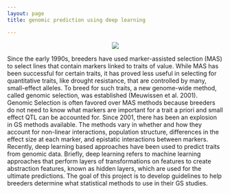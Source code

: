 ```yaml
---
layout: page
title: genomic prediction using deep learning

---
```


<p align="center">
  <img src="/research/GP_flowchart.png" alg='GP_flowchart' />
</p>


Since the early 1990s, breeders have used marker-assisted selection (MAS) to select lines that contain markers linked to traits of value. While MAS has been successful for certain traits, it has proved less useful in selecting for quantitative traits, like drought resistance, that are controlled by many, small-effect alleles. To breed for such traits, a new genome-wide method, called genomic selection, was established (Meuwissen et al. 2001). Genomic Selection is often favored over MAS methods because breeders do not need to know what markers are important for a trait a priori and small effect QTL can be accounted for. Since 2001, there has been an explosion in GS methods available. The methods vary in whether and how they account for non-linear interactions, population structure, differences in the effect size at each marker, and epistatic interactions between markers. Recently, deep learning based approaches have been used to predict traits from genomic data. Briefly, deep learning refers to machine learning approaches that perform layers of transformations on features to create abstraction features, known as hidden layers, which are used for the ultimate predictions. The goal of this project is to develop guidelines to help breeders determine what statistical methods to use in their GS studies.
